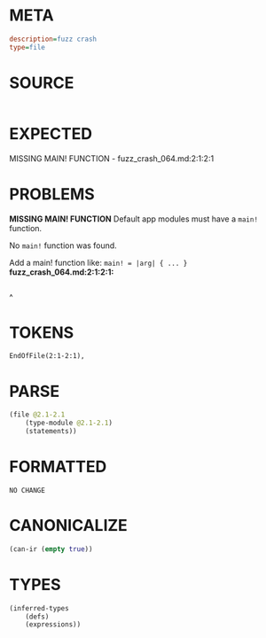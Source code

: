 # META
~~~ini
description=fuzz crash
type=file
~~~
# SOURCE
~~~roc

~~~
# EXPECTED
MISSING MAIN! FUNCTION - fuzz_crash_064.md:2:1:2:1
# PROBLEMS
**MISSING MAIN! FUNCTION**
Default app modules must have a `main!` function.

No `main!` function was found.

Add a main! function like:
`main! = |arg| { ... }`
**fuzz_crash_064.md:2:1:2:1:**
```roc

```
^


# TOKENS
~~~zig
EndOfFile(2:1-2:1),
~~~
# PARSE
~~~clojure
(file @2.1-2.1
	(type-module @2.1-2.1)
	(statements))
~~~
# FORMATTED
~~~roc
NO CHANGE
~~~
# CANONICALIZE
~~~clojure
(can-ir (empty true))
~~~
# TYPES
~~~clojure
(inferred-types
	(defs)
	(expressions))
~~~
